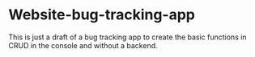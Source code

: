 # Website-bug-tracking-app
This is just a draft of a bug tracking app to create the basic functions in CRUD in the console and without a backend.
